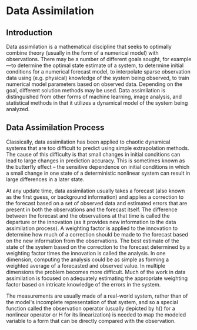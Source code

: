 # Data Assimilation

## Introduction

Data assimilation is a mathematical discipline that seeks to optimally combine theory (usually in the form of a numerical model) with observations. There may be a number of different goals sought, for example—to determine the optimal state estimate of a system, to determine initial conditions for a numerical forecast model, to interpolate sparse observation data using (e.g. physical) knowledge of the system being observed, to train numerical model parameters based on observed data. Depending on the goal, different solution methods may be used. Data assimilation is distinguished from other forms of machine learning, image analysis, and statistical methods in that it utilizes a dynamical model of the system being analyzed.

## Data Assimilation Process

Classically, data assimilation has been applied to chaotic dynamical systems that are too difficult to predict using simple extrapolation methods. The cause of this difficulty is that small changes in initial conditions can lead to large changes in prediction accuracy. This is sometimes known as the butterfly effect – the sensitive dependence on initial conditions in which a small change in one state of a deterministic nonlinear system can result in large differences in a later state.

At any update time, data assimilation usually takes a forecast (also known as the first guess, or background information) and applies a correction to the forecast based on a set of observed data and estimated errors that are present in both the observations and the forecast itself. The difference between the forecast and the observations at that time is called the departure or the innovation (as it provides new information to the data assimilation process). A weighting factor is applied to the innovation to determine how much of a correction should be made to the forecast based on the new information from the observations. The best estimate of the state of the system based on the correction to the forecast determined by a weighting factor times the innovation is called the analysis. In one dimension, computing the analysis could be as simple as forming a weighted average of a forecasted and observed value. In multiple dimensions the problem becomes more difficult. Much of the work in data assimilation is focused on adequately estimating the appropriate weighting factor based on intricate knowledge of the errors in the system.

The measurements are usually made of a real-world system, rather than of the model's incomplete representation of that system, and so a special function called the observation operator (usually depicted by h() for a nonlinear operator or H for its linearization) is needed to map the modeled variable to a form that can be directly compared with the observation.
